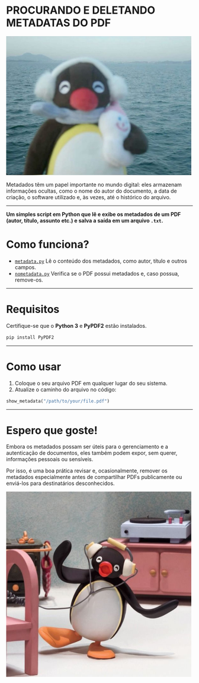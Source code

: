 # PROCURANDO E DELETANDO METADATAS DO PDF

<p align="left">
  <img src="../images/pingu.jpeg" alt="PDF PINGU" width="500">
</p>


Metadados têm um papel importante no mundo digital: eles armazenam informações ocultas, como o nome do autor do documento, a data de criação, o software utilizado e, às vezes, até o histórico do arquivo.

---

**Um simples script em Python que lê e exibe os metadados de um PDF (autor, título, assunto etc.) e salva a saída em um arquivo `.txt`.**

# Como funciona?

* [`metadata.py`](metadata.py) Lê o conteúdo dos metadados, como autor, título e outros campos.
* [`nometadata.py`](nometadata.py) Verifica se o PDF possui metadados e, caso possua, remove-os.

---

# Requisitos

Certifique-se que o **Python 3** e **PyPDF2** estão instalados.

```bash
pip install PyPDF2
```

---

# Como usar

1. Coloque o seu arquivo PDF em qualquer lugar do seu sistema.
2. Atualize o caminho do arquivo no código:

```python
show_metadata("/path/to/your/file.pdf")
```

---

# Espero que goste!

Embora os metadados possam ser úteis para o gerenciamento e a autenticação de documentos, eles também podem expor, sem querer, informações pessoais ou sensíveis.

Por isso, é uma boa prática revisar e, ocasionalmente, remover os metadados especialmente antes de compartilhar PDFs publicamente ou enviá-los para destinatários desconhecidos.

<p align="left">
  <img src="../images/pingu2.jpeg" alt="PDF PINGU" width="500">
</p>


